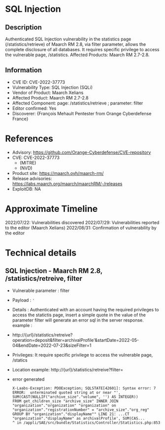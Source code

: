# SQL Injection

## Description

Authenticated SQL Injection vulnerability in the statistics page (/statistics/retrieve) of Maarch RM 2.8, via filter parameter, allows the complete disclosure of all databases. It requires specific privilege to access the vulnerable page, /statistics. Affected Products: Maarch RM 2.7-2.8.

## Information

- CVE ID: CVE-2022-37773
- Vulnerability Type: SQL Injection (SQLi)
- Vendor of Product: Maarch Xelians
- Affected Product: Maarch RM 2.7-2.8
- Affected Component: page: /statistics/retrieve ; parameter: filter
- Editor confirmed: Yes
- Discoverer: {François Mehault Pentester from Orange Cyberdefense France}

# References

- Advisory: https://github.com/Orange-Cyberdefense/CVE-repository
- CVE: CVE-2022-37773
  - (MITRE)
  - (NVD)
- Product site: https://maarch.ovh/maarch-rm/
- Release advisories: https://labs.maarch.org/maarch/maarchRM/-/releases
- ExploitDB: NA

# Approximate Timeline

2022/07/22: Vulnerabilities discovered
2022/07/29: Vulnerabilities reported to the editor (Maarch Xelians)
2022/08/31: Confirmation of vulnerability by the editor

# Technical details

## SQL Injection - Maarch RM 2.8, /statistics/retreive, filter

- Vulnerable parameter : filter

- Payload : ```'```

- Details : Authenticated with an account having the required privileges to access the statictis page, insert a simple quote in the value of the parameter filter will generate an error sql in the server response.
  example : 
* http://{url}/statistics/retreive?operation=deposit&filter=archivalProfile'&startDate=2022-05-04&endDate=2022-07-23&sizeFilter=1
- Privileges: It require specific privilege to access the vulnerable page, /statics

- Location example: http://{url}/statistics/retreive?filter=

- error generated
  
  ```
  X-Laabs-Exception: PDOException; SQLSTATE[42601]: Syntax error: 7 ERROR:  unterminated quoted string at or near "', SUM(CAST(NULLIF("archive_size"."volume", '') AS INTEGER))         FROM get_children_size "archive_size" INNER JOIN "organization"."organization" "organization" on "organization"."registrationNumber" = "archive_size"."org_reg"         GROUP BY "organization"."displayName"" LINE 21: ...CT "organization"."displayName" as archivalProfile', SUM(CAS...                                                               ^ in /appli/SAE/src/bundle/Statistics/Controller/Statistics.php:853
  ```
